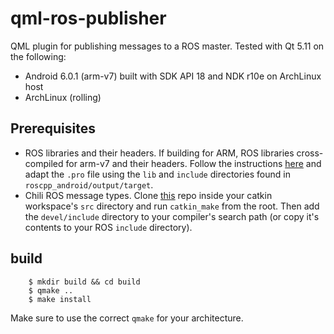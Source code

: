 qml-ros-publisher
===================

QML plugin for publishing messages to a ROS master. Tested with Qt 5.11 on
the following:

  - Android 6.0.1 (arm-v7) built with SDK API 18 and NDK r10e on ArchLinux host
  - ArchLinux (rolling)

Prerequisites
-------------

 - ROS libraries and their headers. If building for ARM, ROS libraries cross-compiled for arm-v7 and their headers. Follow the instructions [here](http://wiki.ros.org/android_ndk/Tutorials/BuildingNativeROSPackages) and adapt the `.pro` file using the `lib` and `include` directories found in `roscpp_android/output/target`.
 - Chili ROS message types. Clone [this](https://github.com/chili-epfl/ros-chili-msgs) repo inside your catkin workspace's `src` directory and run `catkin_make` from the root. Then add the `devel/include` directory to your compiler's search path (or copy it's contents to your ROS `include` directory).

build
-----

```
    $ mkdir build && cd build
    $ qmake ..
    $ make install
```

Make sure to use the correct `qmake` for your architecture.

